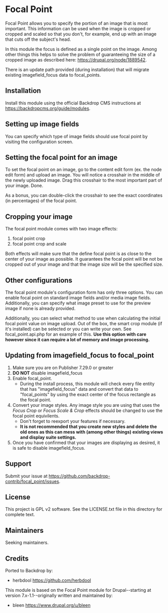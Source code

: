 Focal Point
===========

Focal Point allows you to specify the portion of an image that is most
important. This information can be used when the image is cropped or cropped and
scaled so that you don't, for example, end up with an image that cuts off the
subject's head.

In this module the focus is defined as a single point on the image. Among other
things this helps to solve the problem of guaranteeing the size of a cropped image
as described here: <https://drupal.org/node/1889542>.

There is an update path provided (during installation) that will migrate
existing imagefield_focus data to focal_points.

Installation
------------

Install this module using the official Backdrop CMS instructions at <https://backdropcms.org/guide/modules>.

Setting up image fields
-----------------------

You can specify which type of image fields should use focal point by visiting the configuration screen.

Setting the focal point for an image
------------------------------------

To set the focal point on an image, go to the content edit form (ex. the node
edit form) and upload an image. You will notice a crosshair in the middle of the
newly uploaded image. Drag this crosshair to the most important part of your
image. Done.

As a bonus, you can double-click the crosshair to see the exact coordinates (in
percentages) of the focal point.

Cropping your image
-------------------

The focal point module comes with two image effects:

1. focal point crop
2. focal point crop and scale

Both effects will make sure that the define focal point is as close to the
center of your image as possible. It guarantees the focal point will be not be
cropped out of your image and that the image size will be the specified size.

Other configurations
--------------------

The focal point module's configuration form has only three options. You can
enable focal point on standard image fields and/or media image fields.
Additionally, you can specify what image preset to use for the preview image if
none is already provided.

Additionally, you can select what method to use when calculating the initial
focal point value on image upload. Out of the box, the smart crop module (if
it's installed) can be selected or you can write your own. See
focal_point.api.php for an example of this. **Use this option with care
however since it can require a lot of memory and image processing.**

Updating from imagefield_focus to focal_point
---------------------------------------------

1. Make sure you are on Publisher 7.29.0 or greater
2. **DO NOT** disable imagefield_focus
3. Enable focal_point.
    * During the install process, this module will check every file entity that
    has "imagefield_focus" data and convert that data to "focal_points" by using
    the exact center of the focus rectangle as the focal point.
4. Convert your image styles. Any image style you are using that uses the *Focus
   Crop* or *Focus Scale & Crop* effects should be changed to use the focal
   point equivilents.
    * Don't forget to reexport your features if necessary.
    * **It is not recommended that you create new styles and delete the old ones
    as this can mess with (among other things) existing views and display suite
    settings.**
5. Once you have confirmed that your images are displaying as desired, it is
   safe to disable imagefield_focus.

Support
-------

Submit your issue at <https://github.com/backdrop-contrib/focal_point/issues>.

License
-------

This project is GPL v2 software. See the LICENSE.txt file in this directory for complete text.

Maintainers
-----------

Seeking maintainers.

Credits
-------
Ported to Backdrop by:

* herbdool <https://github.com/herbdool>

This module is based on the Focal Point module for Drupal--starting at version 7.x-1.1--originally written and maintained by:

* bleen <https://www.drupal.org/u/bleen>
